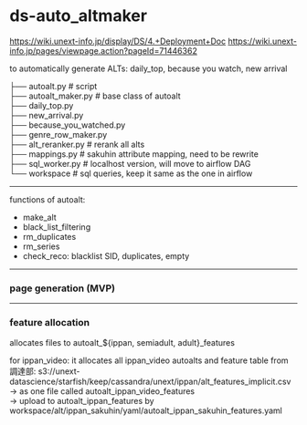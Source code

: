 # ds-auto_altmaker

https://wiki.unext-info.jp/display/DS/4.+Deployment+Doc
https://wiki.unext-info.jp/pages/viewpage.action?pageId=71446362

to automatically generate ALTs: daily_top, because you watch, new arrival


├── autoalt.py # script  
├── autoalt_maker.py # base class of autoalt   
├── daily_top.py      
├── new_arrival.py   
├── because_you_watched.py    
├── genre_row_maker.py  
├── alt_reranker.py  # rerank all alts  
├── mappings.py      # sakuhin attribute mapping, need to be rewrite    
├── sql_worker.py    # localhost version, will move to airflow DAG   
└── workspace  # sql queries, keep it same as the one in airflow 

---------

functions of autoalt:
* make_alt
* black_list_filtering
* rm_duplicates
* rm_series 
* check_reco: blacklist SID, duplicates, empty

----------
### page generation (MVP)



----------
### feature allocation
allocates files to autoalt_${ippan, semiadult, adult}_features

for ippan_video: it allocates all ippan_video autoalts and feature table from 調達部:
s3://unext-datascience/starfish/keep/cassandra/unext/ippan/alt_features_implicit.csv  
-> as one file called autoalt_ippan_video_features  
-> upload to autoalt_ippan_features by workspace/alt/ippan_sakuhin/yaml/autoalt_ippan_sakuhin_features.yaml




